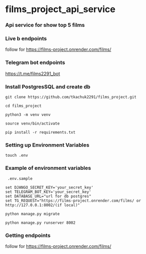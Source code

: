 # films_project_api_service
### Api service for show top 5 films  

### Live b endpoints 

follow for https://films-project.onrender.com/films/

### Telegram bot endpoints 
https://t.me/films2291_bot

###  Install PostgresSQL and create db
```shell
git clone https://github.com/tkachuk2291/films_project.git
``` 
```shell
cd films_project 
```
```shell
python3 -m venv venv  
``` 
```shell
source venv/bin/activate  
```
```shell
pip install -r requirements.txt  
```
### Setting up Environment Variables
```shell
touch .env  
```
### Example of environment variables
``` 
 .env.sample 
```

``` 
set DJANGO_SECRET_KEY='your_secret_key'
set TELEGRAM_BOT_KEY='your_secret_key'
set DATABASE_URL="url for db postgres"
set TG_REQUEST="https://films-project.onrender.com/films/ or http://127.0.0.1:8002/(if local)"
```
```shell
python manage.py migrate  
```
```shell
python manage.py runserver 8002 
```

### Getting endpoints
follow for https://films-project.onrender.com/films/












